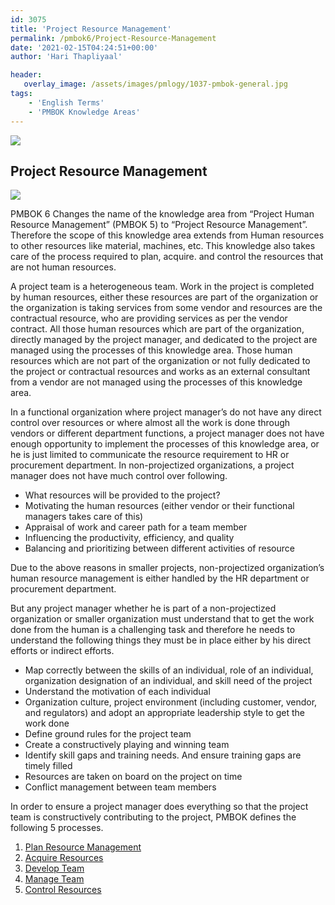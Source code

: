 ```yaml
---
id: 3075   
title: 'Project Resource Management'
permalink: /pmbok6/Project-Resource-Management
date: '2021-02-15T04:24:51+00:00'
author: 'Hari Thapliyaal'

header:
   overlay_image: /assets/images/pmlogy/1037-pmbok-general.jpg
tags:
    - 'English Terms'
    - 'PMBOK Knowledge Areas'
---
```


![](/pmbok6//assets/images/pmlogy/1037-pmbok-general.jpg)

## Project Resource Management

<a>![](/pmbok6/)</a>

PMBOK 6 Changes the name of the knowledge area from “Project Human Resource Management” (PMBOK 5) to “Project Resource Management”. Therefore the scope of this knowledge area extends from Human resources to other resources like material, machines, etc. This knowledge also takes care of the process required to plan, acquire. and control the resources that are not human resources.

A project team is a heterogeneous team. Work in the project is completed by human resources, either these resources are part of the organization or the organization is taking services from some vendor and resources are the contractual resource, who are providing services as per the vendor contract. All those human resources which are part of the organization, directly managed by the project manager, and dedicated to the project are managed using the processes of this knowledge area. Those human resources which are not part of the organization or not fully dedicated to the project or contractual resources and works as an external consultant from a vendor are not managed using the processes of this knowledge area.

In a functional organization where project manager’s do not have any direct control over resources or where almost all the work is done through vendors or different department functions, a project manager does not have enough opportunity to implement the processes of this knowledge area, or he is just limited to communicate the resource requirement to HR or procurement department. In non-projectized organizations, a project manager does not have much control over following.

- What resources will be provided to the project?
- Motivating the human resources (either vendor or their functional managers takes care of this)
- Appraisal of work and career path for a team member
- Influencing the productivity, efficiency, and quality
- Balancing and prioritizing between different activities of resource

Due to the above reasons in smaller projects, non-projectized organization’s human resource management is either handled by the HR department or procurement department.

But any project manager whether he is part of a non-projectized organization or smaller organization must understand that to get the work done from the human is a challenging task and therefore he needs to understand the following things they must be in place either by his direct efforts or indirect efforts.

- Map correctly between the skills of an individual, role of an individual, organization designation of an individual, and skill need of the project
- Understand the motivation of each individual
- Organization culture, project environment (including customer, vendor, and regulators) and adopt an appropriate leadership style to get the work done
- Define ground rules for the project team
- Create a constructively playing and winning team
- Identify skill gaps and training needs. And ensure training gaps are timely filled
- Resources are taken on board on the project on time
- Conflict management between team members

In order to ensure a project manager does everything so that the project team is constructively contributing to the project, PMBOK defines the following 5 processes.

1. [Plan Resource Management](/pmbok6/Plan-Resource-Management)
2. [Acquire Resources](/pmbok6/Acquire-Resources)
3. [Develop Team](/pmbok6/Develop-Team)
4. [Manage Team](/pmbok6/Manage-Team)
5. [Control Resources](/pmbok6/Control-Resources)